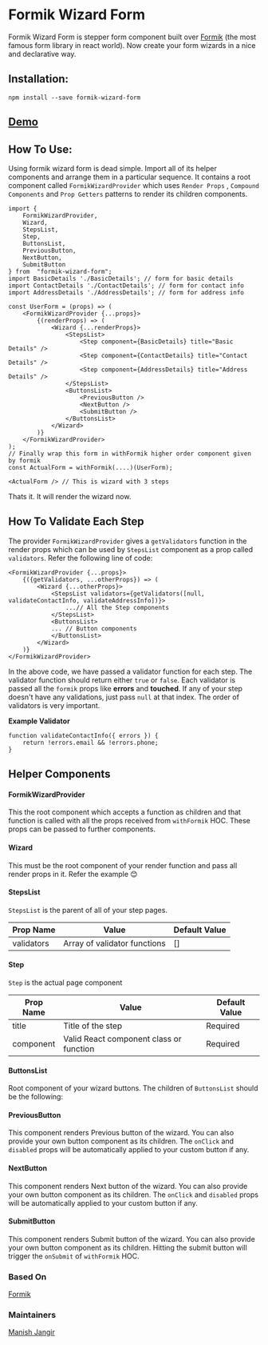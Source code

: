 # Formik Wizard Form

Formik Wizard Form is stepper form component built over [Formik](https://github.com/jaredpalmer/formik) (the most famous form library in react world). Now create your form wizards in a nice and declarative way.


## Installation:

    npm install --save formik-wizard-form

## [Demo](https://mjangir.github.io/formik-wizard-form)

## How To Use:

Using formik wizard form is dead simple. Import all of its helper components and arrange them in a particular sequence. It contains a root component called `FormikWizardProvider` which uses `Render Props` , `Compound Components` and `Prop Getters` patterns to render its children components.

    import {
		FormikWizardProvider,
		Wizard,
		StepsList,
		Step,
		ButtonsList,
		PreviousButton,
		NextButton,
		SubmitButton
	} from  "formik-wizard-form";
	import BasicDetails './BasicDetails'; // form for basic details
	import ContactDetails './ContactDetails'; // form for contact info
	import AddressDetails './AddressDetails'; // form for address info
	
	const UserForm = (props) => (
		<FormikWizardProvider {...props}>
			{(renderProps) => (
				<Wizard {...renderProps}>
					<StepsList>
						<Step component={BasicDetails} title="Basic Details" />
						<Step component={ContactDetails} title="Contact Details" />
						<Step component={AddressDetails} title="Address Details" />
					</StepsList>
					<ButtonsList>
						<PreviousButton />
						<NextButton />
						<SubmitButton />
					</ButtonsList>
				</Wizard>
			)}
		</FormikWizardProvider>
	);
	// Finally wrap this form in withFormik higher order component given by formik
	const ActualForm = withFormik(....)(UserForm);
	
	<ActualForm /> // This is wizard with 3 steps
Thats it. It will render the wizard now.

## How To Validate Each Step

The provider `FormikWizardProvider` gives a `getValidators` function in the render props which can be used by `StepsList` component as a prop called `validators`. Refer the following line of code:

    <FormikWizardProvider {...props}>
	    {({getValidators, ...otherProps}) => (
		    <Wizard {...otherProps}>
			    <StepsList validators={getValidators([null, validateContactInfo, validateAddressInfo])}>
				    ...// All the Step components			
			    </StepsList>
			    <ButtonsList>
			    ...	// Button components
				</ButtonsList>
			</Wizard>
		)}
	</FormikWizardProvider>
In the above code, we have passed a validator function for each step. The validator function should return either `true` or `false`. Each validator is passed all the `formik` props like **errors** and **touched**.  If any of your step doesn't have any validations, just pass `null` at that index. The order of validators is very important.

**Example Validator**

    function validateContactInfo({ errors }) {
	    return !errors.email && !errors.phone;
	}

## Helper Components

#### FormikWizardProvider
This the root component which accepts a function as children and that function is called with all the props received from `withFormik` HOC. These props can be passed to further components.

#### Wizard
This must be the root component of your render function and pass all render props in it. Refer the example :blush:

#### StepsList
`StepsList` is the parent of all of your step pages.

|        Prop Name        |Value                          |Default Value                         |
|----------------|-------------------------------|-----------------------------|
|validators|Array of validator functions            |[]            |

#### Step
`Step` is the actual page component

|        Prop Name        |Value |Default Value |
|----------------|-------------------------------|-----------------------------|
|title|Title of the step|Required|
|component|Valid React component class or function|Required|

#### ButtonsList
Root component of your wizard buttons. The children of `ButtonsList` should be the following:
#### PreviousButton
This component renders Previous button of the wizard. You can also provide your own button component as its children. The `onClick` and `disabled` props will be automatically applied to your custom button if any.
#### NextButton
This component renders Next button of the wizard. You can also provide your own button component as its children. The `onClick` and `disabled` props will be automatically applied to your custom button if any.
#### SubmitButton
This component renders Submit button of the wizard. You can also provide your own button component as its children. Hitting the submit button will trigger the `onSubmit` of `withFormik` HOC.

### Based On
[Formik](https://github.com/jaredpalmer/formik)

### Maintainers
[Manish Jangir](https://github.com/mjangir)